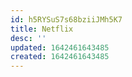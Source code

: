 ```yaml
---
id: h5RYSuS7s68bziiJMh5K7
title: Netflix
desc: ''
updated: 1642461643485
created: 1642461643485
---
```



